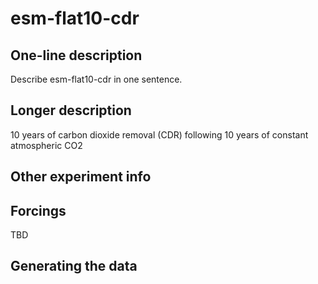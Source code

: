 <!--- This file contains a number of sections -->
<!--- They are bounded by comments like this -->
<!--- Do not edit these sections by hand -->
<!--- Start title -->
# esm-flat10-cdr
<!--- End title -->

## One-line description

<!--- Start one-line-description -->
Describe esm-flat10-cdr in one sentence.
<!--- End one-line-description -->

## Longer description

<!--- Start longer-description -->
10 years of carbon dioxide removal (CDR) following 10 years of constant atmospheric CO2
<!--- End longer-description -->

## Other experiment info

<!--- Start other-experiment-info -->
<!--- End other-experiment-info -->

## Forcings

<!--- Start forcings -->
TBD
<!--- End forcings -->

## Generating the data

<!--- TODO: auto-generate this -->
